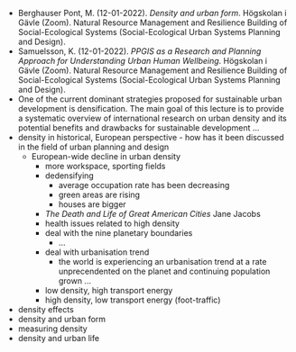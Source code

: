 - Berghauser Pont, M. (12-01-2022). _Density and urban form_. Högskolan i Gävle (Zoom). Natural Resource Management and Resilience Building of Social-Ecological Systems (Social-Ecological Urban Systems Planning and Design).
- Samuelsson, K. (12-01-2022). _PPGIS as a Research and Planning Approach for Understanding Urban Human Wellbeing_. Högskolan i Gävle (Zoom). Natural Resource Management and Resilience Building of Social-Ecological Systems (Social-Ecological Urban Systems Planning and Design).
- One of the current dominant strategies proposed for sustainable urban development is densification. The main goal of this lecture is to provide a systematic overview of international research on urban density and its potential benefits and drawbacks for sustainable development ...
- density in historical, European perspective - how has it been discussed in the field of urban planning and design
	- European-wide decline in urban density
		- more workspace, sporting fields
		- dedensifying
			- average occupation rate has been decreasing
			- green areas are rising
			- houses are bigger
		- _The Death and Life of Great American Cities_ Jane Jacobs
		- health issues related to high density
		- deal with the nine planetary boundaries
			- ...
		- deal with urbanisation trend
			- the world is experiencing an urbanisation trend at a rate unprecendented on the planet and continuing population grown ...
		- low density, high transport energy
		- high density, low transport energy (foot-traffic)
- density effects
- density and urban form
- measuring density
- density and urban life